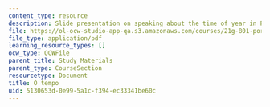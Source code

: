 ```yaml
---
content_type: resource
description: Slide presentation on speaking about the time of year in Portuguese.
file: https://ol-ocw-studio-app-qa.s3.amazonaws.com/courses/21g-801-portuguese-i-fall-2011/5130653d0e995a1cf394ec33341be60c_MIT21G_801F11_O_tempo.pdf
file_type: application/pdf
learning_resource_types: []
ocw_type: OCWFile
parent_title: Study Materials
parent_type: CourseSection
resourcetype: Document
title: O tempo
uid: 5130653d-0e99-5a1c-f394-ec33341be60c
---
```

